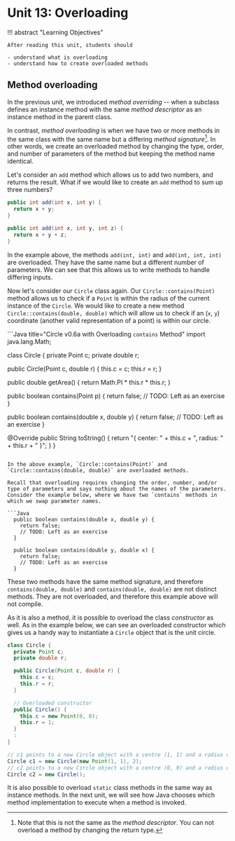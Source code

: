 # Unit 13: Overloading

!!! abstract "Learning Objectives"

    After reading this unit, students should

    - understand what is overloading
    - understand how to create overloaded methods

## Method overloading

In the previous unit, we introduced _method overriding_ -- when a subclass defines an instance method with the same _method descriptor_ as an instance method in the parent class.

In contrast, _method overloading_ is when we have two or more methods in the same class with the same name but a differing _method signature_[^1]. In other words, we create an overloaded method by changing the type, order, and number of parameters of the method but keeping the method name identical.

[^1]: Note that this is not the same as the _method descriptor_. You can not overload a method by changing the return type.

Let's consider an `add` method which allows us to add two numbers, and returns the result. What if we would like to create an `add` method to sum up three numbers?

```Java
public int add(int x, int y) {
  return x + y;
}

public int add(int x, int y, int z) {
  return x + y + z;
}
```

In the example above, the methods `add(int, int)` and `add(int, int, int)` are overloaded. They have the same name but a different number of parameters. We can see that this allows us to write methods to handle differing inputs.

Now let's consider our `Circle` class again. Our `Circle::contains(Point)` method allows us to check if a `Point` is within the radius of the current instance of the `Circle`. We would like to create a new method `Circle::contains(double, double)` which will allow us to check if an (`x`, `y`) coordinate (another valid representation of a point) is within our circle.

```Java title="Circle v0.6a with Overloading `contains` Method"
import java.lang.Math;

class Circle {
  private Point c;
  private double r;

  public Circle(Point c, double r) {
    this.c = c;
    this.r = r;
  }

  public double getArea() {
    return Math.PI * this.r * this.r;
  }

  public boolean contains(Point p) {
    return false;
    // TODO: Left as an exercise
  }

  public boolean contains(double x, double y) {
    return false;
    // TODO: Left as an exercise
  }

  @Override
  public String toString() {
    return "{ center: " + this.c + ", radius: " + this.r + " }";
  }
}
```

In the above example, `Circle::contains(Point)` and `Circle::contains(double, double)` are overloaded methods.

Recall that overloading requires changing the order, number, and/or type of parameters and says nothing about the names of the parameters. Consider the example below, where we have two `contains` methods in which we swap parameter names.

```Java
  public boolean contains(double x, double y) {
    return false;
    // TODO: Left as an exercise
  }

  public boolean contains(double y, double x) {
    return false;
    // TODO: Left as an exercise
  }
```

These two methods have the same method signature, and therefore `contains(double, double)` and `contains(double, double)` are not distinct methods. They are not overloaded, and therefore this example above will not compile.

As it is also a method, it is possible to overload the class _constructor_ as well. As in the example below, we can see an overloaded constructor which gives us a handy way to instantiate a `Circle` object that is the unit circle.

```Java title="Circle v0.6b with Overloading Constructor"
class Circle {
  private Point c;
  private double r;

  public Circle(Point c, double r) {
    this.c = c;
    this.r = r;
  }

  // Overloaded constructor
  public Circle() {
    this.c = new Point(0, 0);
    this.r = 1;
  }
  :
}
```

```Java
// c1 points to a new Circle object with a centre (1, 1) and a radius of 2
Circle c1 = new Circle(new Point(1, 1), 2);
// c2 points to a new Circle object with a centre (0, 0) and a radius of 1
Circle c2 = new Circle();
```

It is also possible to overload `static` class methods in the same way as instance methods. In the next unit, we will see how Java chooses which method implementation to execute when a method is invoked.
